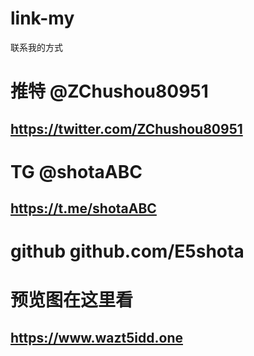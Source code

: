 # link-my
联系我的方式
# 推特 @ZChushou80951
## https://twitter.com/ZChushou80951
# TG   @shotaABC
## https://t.me/shotaABC
# github  github.com/E5shota
# 预览图在这里看
## https://www.wazt5idd.one
